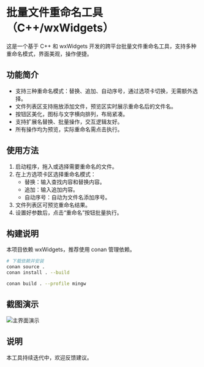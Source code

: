 # 批量文件重命名工具（C++/wxWidgets）

这是一个基于 C++ 和 wxWidgets 开发的跨平台批量文件重命名工具，支持多种重命名模式，界面美观，操作便捷。

## 功能简介
- 支持三种重命名模式：替换、追加、自动序号，通过选项卡切换，无需额外选择。
- 文件列表区支持拖放添加文件，预览区实时展示重命名后的文件名。
- 按钮区美化，图标与文字横向排列，布局紧凑。
- 支持扩展名替换、批量操作，交互逻辑友好。
- 所有操作均为预览，实际重命名需点击执行。

## 使用方法
1. 启动程序，拖入或选择需要重命名的文件。
2. 在上方选项卡区选择重命名模式：
   - 替换：输入查找内容和替换内容。
   - 追加：输入追加内容。
   - 自动序号：自动为文件名添加序号。
3. 文件列表区可预览重命名结果。
4. 设置好参数后，点击“重命名”按钮批量执行。

## 构建说明
本项目依赖 wxWidgets，推荐使用 conan 管理依赖。

```bash
# 下载依赖并安装
conan source .
conan install . --build

conan build . --profile mingw
```

## 截图演示
![主界面演示](https://image.gaojunxin.cn/i/2025/08/07/689454a11d2f0.png)

## 说明
本工具持续迭代中，欢迎反馈建议。